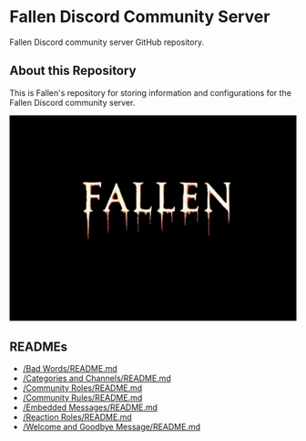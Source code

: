 # Fallen Discord Community Server
Fallen Discord community server GitHub repository.

## About this Repository
This is Fallen's repository for storing information and configurations for the Fallen Discord community server.

![alttext](/Images/Fallen%20-%20Server%20Icon%20-%20545x390.png)

## READMEs
* [/Bad Words/README.md](/Bad%20Words/README.md)
* [/Categories and Channels/README.md](/Categories%20and%20Channels/README.md)
* [/Community Roles/README.md](/Community%20Roles/README.md)
* [/Community Rules/README.md](/Community%20Rules/README.md)
* [/Embedded Messages/README.md](/Embedded%20Messages/README.md)
* [/Reaction Roles/README.md](/Reaction%20Roles/README.md)
* [/Welcome and Goodbye Message/README.md](/Welcome%20and%20Goodbye%20Message/README.md)